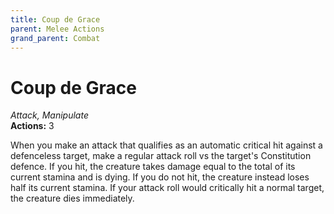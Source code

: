 ```yaml
---
title: Coup de Grace
parent: Melee Actions
grand_parent: Combat
---
```


# Coup de Grace
*Attack, Manipulate*<br>
**Actions:** 3

When you make an attack that qualifies as an automatic critical hit against a defenceless target, make a regular attack roll vs the target's Constitution defence. If you hit, the creature takes damage equal to the total of its current stamina and is dying. If you do not hit, the creature instead loses half its current stamina. If your attack roll would critically hit a normal target, the creature dies immediately.